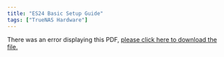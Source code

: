 ```yaml
---
title: "ES24 Basic Setup Guide"
tags: ["TrueNAS Hardware"]
---
```


<object data="https://www.truenas.com/docs/files/ES24BSGv1_9.pdf" type="application/pdf" width="95%" height="1000">
  There was an error displaying this PDF, <a href="https://www.truenas.com/docs/files/ES24BSGv1_9.pdf">please click here to download the file.</a>
</object>
